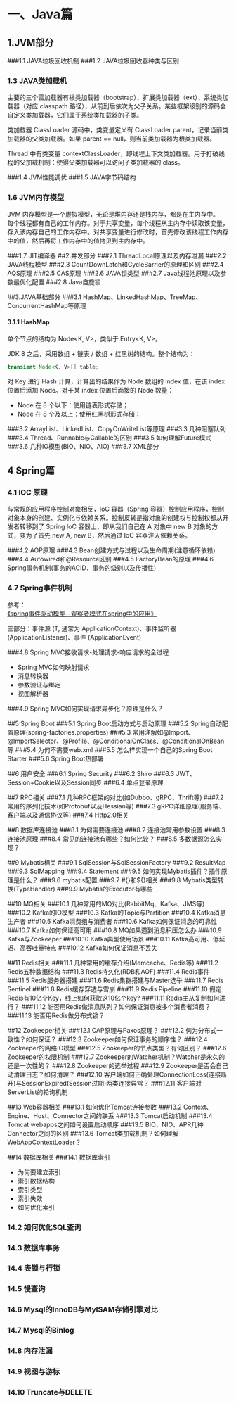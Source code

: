 # 一、Java篇

## 1.JVM部分

###1.1 JAVA垃圾回收机制
###1.2 JAVA垃圾回收器种类与区别
### 1.3 JAVA类加载机

主要的三个雷加载器有根类加载器（bootstrap）、扩展类加载器（ext）、系统类加载器（对应 classpath 路径），从前到后依次为父子关系。某些框架级别的源码会自定义类加载器，它们属于系统类加载器的子类。

类加载器 ClassLoader 源码中，类变量定义有 ClassLoader parent，记录当前类加载器的父类加载器。如果 parent == null，则当前类加载器为根类加载器。

Thread 中有类变量 contextClassLoader，即线程上下文类加载器。用于打破线程的父加载机制：使得父类加载器可以访问子类加载器的 class。

###1.4 JVM性能调优
###1.5 JAVA字节码结构

### 1.6 JVM内存模型

JVM 内存模型是一个虚拟模型，无论是堆内存还是栈内存，都是在主内存中。  
每个线程都有自己的工作内存。对于共享变量，每个线程从主内存中读取该变量，存入该内存自己的工作内存中。对共享变量进行修改时，首先修改该线程工作内存中的值，然后再将工作内存中的值拷贝到主内存中。

###1.7 JIT编译器
##2.并发部分
###2.1 ThreadLocal原理以及内存泄漏
###2.2 JAVA线程模型
###2.3 CountDownLatch和CycleBarrier的原理和区别
###2.4 AQS原理
###2.5 CAS原理
###2.6 JAVA锁类型
###2.7 Java线程池原理以及参数最优化配置
###2.8 Java自旋锁


##3.JAVA基础部分
###3.1 HashMap、LinkedHashMap、TreeMap、ConcurrentHashMap等原理

#### 3.1.1 HashMap

单个节点的结构为 Node\<K, V>，类似于 Entry\<K, V>。

JDK 8 之后，采用数组 + 链表 / 数组 + 红黑树的结构。整个结构为：

```java
transient Node<K, V>[] table;
```

对 Key 进行 Hash 计算，计算出的结果作为 Node 数组的 index 值，在该 index 位置后添加 Node。对于某 index 位置后面接的 Node 数量：

- Node 在 8 个以下：使用链表形式存储；
- Node 在 8 个及以上：使用红黑树形式存储；


###3.2 ArrayList、LinkedList、CopyOnWriteList等原理
###3.3 几种阻塞队列
###3.4 Thread、Runnable与Callable的区别
###3.5 如何理解Future模式
###3.6 几种IO模型(BIO、NIO、AIO)
###3.7 XML部分

## 4 Spring篇
### 4.1 IOC 原理

与常规的应用程序控制对象相反，IoC 容器（Spring 容器）控制应用程序，控制对象本身的创建、实例化与依赖关系。控制反转是指对象的创建权与控制权都从开发者转移到了 Spring IoC 容器上，即从我们自己在 A 对象中 new B 对象的方式，变为了首先 new A, new B，然后通过 IoC 容器注入依赖关系。

###4.2 AOP原理
###4.3 Bean创建方式与过程以及生命周期(注意循环依赖)
###4.4 Autowired和@Resource区别
###4.5 FactoryBean的原理
###4.6 Spring事务机制(事务的ACID，事务的级别以及传播性)
### 4.7 Spring事件机制

参考：  
[《spring事件驱动模型--观察者模式在spring中的应用》](https://www.cnblogs.com/fingerboy/p/6393644.html)

三部分：事件源 (T, 通常为 ApplicationContext)、事件监听器 (ApplicationListener)、事件 (ApplicationEvent)

###4.8 Spring MVC接收请求-处理请求-响应请求的全过程

* Spring MVC如何映射请求
* 消息转换器
* 参数验证与绑定
* 视图解析器

###4.9 Spring MVC如何实现请求异步化？原理是什么？

##5 Spring Boot
###5.1 Spring Boot启动方式与启动原理
###5.2 Spring自动配置原理(spring-factories.properties)
###5.3 常用注解如@Import、@ImportSelector、@Profile、@ConditionalOnClass、@ConditionalOnBean等
###5.4 为何不需要web.xml
###5.5 怎么样实现一个自己的Spring Boot Starter
###5.6 Spring Boot热部署

##6 用户安全
###6.1 Spring Security
###6.2 Shiro
###6.3 JWT、Session+Cookie以及Session同步
###6.4 单点登录原理

##7 RPC相关
###7.1 几种RPC框架的对比(如Dubbo、gRPC、Thrift等)
###7.2 常用的序列化技术(如Protobuf以及Hessian等)
###7.3 gRPC详细原理(服务端、客户端以及通信协议等)
###7.4 Http2.0相关


##8 数据库连接池
###8.1 为何需要连接池
###8.2 连接池常用参数设置
###8.3 连接池原理
###8.4 常见的连接池有哪些？如何比较？
###8.5 多数据源怎么实现？

##9 Mybatis相关
###9.1 SqlSession与SqlSessionFactory
###9.2 ResultMap
###9.3 SqlMapping
###9.4 Statement
###9.5 如何实现Mybatis插件？插件原理是什么？
###9.6 mybatis配置
###9.7 #{}和${}相关
###9.8 Mybatis类型转换(TypeHandler)
###9.9 Mybatis的Executor有哪些

##10 MQ相关
###10.1 几种常用的MQ对比(RabbitMq、Kafka、JMS等)
###10.2 Kafka的IO模型
###10.3 Kafka的Topic与Partition
###10.4 Kafka消息生产者
###10.5 Kafka消费组与消费者
###10.6 Kafka如何保证消息的可靠性
###10.7 Kafka如何保证高可用
###10.8 MQ如果遇到消息积压怎么办
###10.9 Kafka与Zookeeper
###10.10 Kafka典型使用场景
###10.11 Kafka高可用、低延迟、高吞吐量特点
###10.12 Kafka如何保证消息不丢失

##11 Redis相关
###11.1 几种常用的缓存介绍(Memcache、Redis等)
###11.2 Redis五种数据结构
###11.3 Redis持久化(RDB和AOF)
###11.4 Redis事件
###11.5 Redis服务器搭建
###11.6 Redis集群搭建与Master选举
###11.7 Redis Sentinel
###11.8 Redis缓存穿透与雪崩
###11.9 Redis Pipeline
###11.10 假定Redis有10亿个Key，线上如何获取这10亿个key?
###11.11 Redis主从复制如何进行？
###11.12 能否用Redis做消息队列？如何保证消息被多个消费者消费？
###11.13 能否用Redis做分布式锁？

##12 Zookeeper相关
###12.1 CAP原理与Paxos原理？
###12.2 何为分布式一致性？如何保证？
###12.3 Zookeeper如何保证事务的顺序性？
###12.4 Zookeeper的网络IO模型
###12.5 Zookeeper的节点类型？有何区别？
###12.6 Zookeeper的权限机制
###12.7 Zookeeper的Watcher机制？Watcher是永久的还是一次性的？
###12.8 Zookeeper的选举过程
###12.9 Zookeeper是否会自己动清理日志？如何清理？
###12.10 客户端如何正确处理ConnectionLoss(连接断开)与SessionExpired(Session过期)两类连接异常？
###12.11 客户端对ServerList的轮询机制


##13 Web容器相关
###13.1 如何优化Tomcat连接参数
###13.2 Context、Engine、Host、Connector之间的联系
###13.3 Tomcat启动机制
###13.4 Tomcat webapps之间如何设置启动顺序
###13.5 BIO、NIO、APR几种Connector之间的区别
###13.6 Tomcat类加载机制？如何理解WebAppContextLoader？

##14 数据库相关
###14.1 数据库索引
 * 为何要建立索引
 * 索引数据结构
 * 索引类型
 * 索引失效
 * 如何优化索引

### 14.2 如何优化SQL查询
### 14.3 数据库事务
### 14.4 表锁与行锁
### 14.5 慢查询
### 14.6 Mysql的InnoDB与MyISAM存储引擎对比
### 14.7 Mysql的Binlog
### 14.8 内存泄漏
### 14.9 视图与游标
### 14.10 Truncate与DELETE


